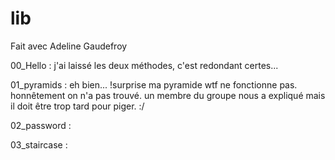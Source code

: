 # lib
Fait avec Adeline Gaudefroy

00_Hello :
j'ai laissé les deux méthodes, c'est redondant certes... 

01_pyramids :
eh bien... !surprise ma pyramide wtf ne fonctionne pas. honnêtement on n'a pas trouvé. un membre du groupe nous a expliqué mais il doit être trop tard pour piger. :/ 

02_password :

03_staircase :
